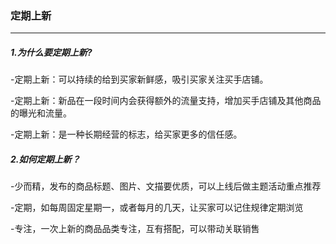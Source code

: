 ### 定期上新

---

##### 1.为什么要定期上新?

-定期上新：可以持续的给到买家新鲜感，吸引买家关注买手店铺。

-定期上新：新品在一段时间内会获得额外的流量支持，增加买手店铺及其他商品的曝光和流量。

-定期上新：是一种长期经营的标志，给买家更多的信任感。

##### 2.如何定期上新？

-少而精，发布的商品标题、图片、文描要优质，可以上线后做主题活动重点推荐

-定期，如每周固定星期一，或者每月的几天，让买家可以记住规律定期浏览

-专注，一次上新的商品品类专注，互有搭配，可以带动关联销售





